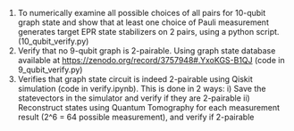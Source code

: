 1. To numerically examine all possible choices of all pairs for 10-qubit graph state and show that at least one choice of Pauli measurement generates target EPR state stabilizers on 2 pairs, using a python script. (10_qubit_verify.py)
2. Verify that no 9-qubit graph is 2-pairable. Using graph state database available at https://zenodo.org/record/3757948#.YxoKGS-B1QJ  (code in 9_qubit_verify.py)
3. Verifies that graph state circuit is indeed 2-pairable using Qiskit simulation  (code in verify.ipynb). This is done in 2 ways:
    i) Save the statevectors in the simulator and verify if they are 2-pairable
    ii) Reconstruct states using Quantum Tomography for each measurement result (2^6 = 64 possible measurement), and verify if 2-pairable